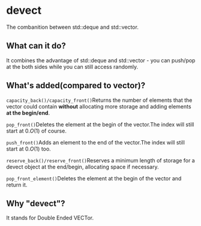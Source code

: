 # devect
The combanition between std::deque and std::vector.
## What can it do?
It combines the advantage of std::deque and std::vector - you can push/pop at the both sides while you can still access randomly.
## What's added(compared to vector)?
```capacity_back()/capacity_front()```Returns the number of elements that the vector could contain **without** allocating more storage and adding elements **at the begin/end**.

```pop_front()```Deletes the element at the begin of the vector.The index will still start at 0.$O(1)$ of course.

```push_front()```Adds an element to the end of the vector.The index will still start at 0.$O(1)$ too.

```reserve_back()/reserve_front()```Reserves a minimum length of storage for a devect object at the end/begin, allocating space if necessary.

```pop_front_element()```Deletes the element at the begin of the vector and return it.
## Why "devect"?
It stands for Double Ended VECTor.
